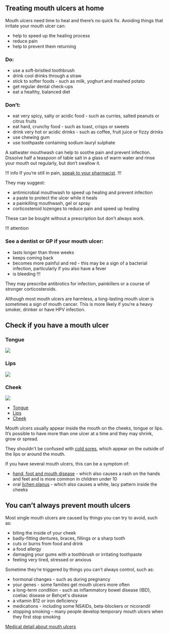 ## Treating mouth ulcers at home

Mouth ulcers need time to heal and there’s no quick fix. Avoiding things that irritate your mouth ulcer can:

- help to speed up the healing process 
- reduce pain
- help to prevent them returning

### Do:

- use a soft-bristled toothbrush
- drink cool drinks through a straw
- stick to softer foods - such as milk, yoghurt and mashed potato
- get regular dental check-ups
- eat a healthy, balanced diet

### Don’t:

- eat very spicy, salty or acidic food - such as curries, salted peanuts or citrus fruits
- eat hard, crunchy food - such as toast, crisps or sweets
- drink very hot or acidic drinks - such as coffee, fruit juice or fizzy drinks
- use chewing gum
- use toothpaste containing sodium lauryl sulphate

A saltwater mouthwash can help to soothe pain and prevent infection. Dissolve half a teaspoon of table salt in a glass of warm water and rinse your mouth out regularly, but don’t swallow it.

!!! info
  If you’re still in pain, [speak to your pharmacist](#).
!!!

They may suggest:

- antimicrobial mouthwash to speed up healing and prevent infection
- a paste to protect the ulcer while it heals
- a painkilling mouthwash, gel or spray
- corticosteroid lozenges to reduce pain and speed up healing

These can be bought without a prescription but don’t always work.

!!! attention
  ### See a dentist or GP if your mouth ulcer:
  - lasts longer than three weeks
  - keeps coming back
  - becomes more painful and red - this may be a sign of a bacterial infection, particularly if you also have a fever
  - is bleeding
!!!

They may prescribe antibiotics for infection, painkillers or a course of stronger corticosteroids.


Although most mouth ulcers are harmless, a long-lasting mouth ulcer is sometimes a sign of mouth cancer. This is more likely if you’re a heavy smoker, drinker or have HPV infection.

## Check if you have a mouth ulcer

<section class="tabs js-tabs">

  <div class="tabs--tab-container js-tabs-content">
      <div class="tabs--tab js-tab-pane" id="tab-tongue">
        <h3 class="tabs--tab-heading">Tongue</h3>
        <div class="tabs--tab-content">
          <img src="http://placekitten.com/630/420" />
        </div>
      </div>
      <div class="tabs--tab js-tab-pane" id="tab-lips }}">
        <h3 class="tabs--tab-heading">Lips</h3>
        <div class="tabs--tab-content">
          <img src="http://placekitten.com/633/422" />
        </div>
      </div>
      <div class="tabs--tab js-tab-pane" id="tab-cheek }}">
        <h3 class="tabs--tab-heading">Cheek</h3>
        <div class="tabs--tab-content">
          <img src="http://placekitten.com/636/424" />
        </div>
      </div>
  </div>

  <ul class="tabs--nav js-tabs-nav">
    <li class="tabs--nav-item">
      <a href="#tab-tongue" class="tabs--nav-link">Tongue</a>
    </li>
    <li class="tabs--nav-item">
      <a href="#tab-lips" class="tabs--nav-link">Lips</a>
    </li>
    <li class="tabs--nav-item">
      <a href="#tab-cheek" class="tabs--nav-link">Cheek</a>
    </li>
  </ul>

</section>

Mouth ulcers usually appear inside the mouth on the cheeks, tongue or lips. It’s possible to have more than one ulcer at a time and they may shrink, grow or spread.

They shouldn't be confused with [cold sores](#), which appear on the outside of the lips or around the mouth.

If you have several mouth ulcers, this can be a symptom of:

- [hand, foot and mouth disease](#) - which also causes a rash on the hands and feet and is more common in children under 10
- oral [lichen planus](#) - which also causes a white, lacy pattern inside the cheeks

## You can’t always prevent mouth ulcers

Most single mouth ulcers are caused by things you can try to avoid, such as:

- biting the inside of your cheek
- badly-fitting dentures, braces, fillings or a sharp tooth
- cuts or burns from food and drink
- a food allergy
- damaging your gums with a toothbrush or irritating toothpaste
- feeling very tired, stressed or anxious

Sometime they’re triggered by things you can’t always control, such as:

- hormonal changes - such as during pregnancy
- your genes - some families get mouth ulcers more often
- a long-term condition - such as inflammatory bowel disease (IBD), coeliac disease or Behçet's disease
- a vitamin B12 or iron deficiency
- medications - including some NSAIDs, beta-blockers or nicorandil
- stopping smoking – many people develop temporary mouth ulcers when they first stop smoking

[Medical detail about mouth ulcers](#)
